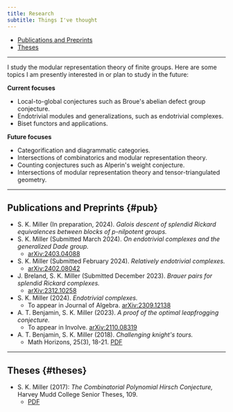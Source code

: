 ```yaml
---
title: Research
subtitle: Things I've thought
---
```


- [Publications and Preprints](#pub)
- [Theses](#theses)

---

I study the modular representation theory of finite groups. Here are some topics I am presently interested in or plan to study in the future:

**Current focuses**
- Local-to-global conjectures such as Broue's abelian defect group conjecture.
- Endotrivial modules and generalizations, such as endotrivial complexes.
- Biset functors and applications.

**Future focuses**
- Categorification and diagrammatic categories.
- Intersections of combinatorics and modular representation theory.
- Counting conjectures such as Alperin's weight conjecture.
- Intersections of modular representation theory and tensor-triangulated geometry.

---

## Publications and Preprints {#pub}

- S. K. Miller (In preparation, 2024). *Galois descent of splendid Rickard equivalences between blocks of* $p$*-nilpotent groups.*
- S. K. Miller (Submitted March 2024). *On endotrivial complexes and the generalized Dade group.*
  - [arXiv:2403.04088](https://arxiv.org/abs/2403.04088)
- S. K. Miller (Submitted February 2024). *Relatively endotrivial complexes.*
  - [arXiv:2402.08042](https://arxiv.org/abs/2402.08042)
- J. Breland, S. K. Miller (Submitted December 2023). *Brauer pairs for splendid Rickard complexes.*
  - [arXiv:2312.10258](https://arxiv.org/abs/2312.10258)
- S. K. Miller (2024). *Endotrivial complexes.*
  - To appear in Journal of Algebra. [arXiv:2309.12138](https://arxiv.org/abs/2309.12138)
- A. T. Benjamin, S. K. Miller (2023). *A proof of the optimal leapfrogging conjecture.*
  - To appear in Involve. [arXiv:2110.08319](https://arxiv.org/abs/2110.08319) 
- A. T. Benjamin, S. K. Miller (2018). *Challenging knight's tours.*
  - Math Horizons, 25(3), 18-21. [PDF](https://math.hmc.edu/benjamin/wp-content/uploads/sites/5/2019/06/Challenging-Knight%E2%80%99s-Tours.pdf)


---

## Theses {#theses}

- S. K. Miller (2017): *The Combinatorial Polynomial Hirsch Conjecture,* Harvey Mudd College Senior Theses, 109.
  - [PDF](https://scholarship.claremont.edu/cgi/viewcontent.cgi?article=1096&context=hmc_theses)



